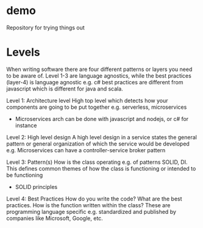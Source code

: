 # demo
Repository for trying things out

# Levels
When writing software there are four different patterns or layers you need to be aware of. Level 1-3 are language agnostics, while the best practices (layer-4) is language agnostic e.g. c# best practices are different from javascript which is different for java and scala.

Level 1: Architecture level
High top level which detects how your components are going to be put together e.g. serverless, microservices
- Microservices arch can be done with javascript and nodejs, or c# for instance

Level 2: High level design
A high level design in a service states the general pattern or general organization of which the service would be developed e.g. Microservices can have a controller-service broker pattern

Level 3: Pattern(s)
How is the class operating e.g. of patterns SOLID, DI. 
This defines common themes of how the class is functioning or intended to be functioning
- SOLID principles

Level 4: Best Practices
How do you write the code? What are the best practices. How is the function written within the class?
These are programming language specific e.g. standardized and published by companies like Microsoft, Google, etc.
